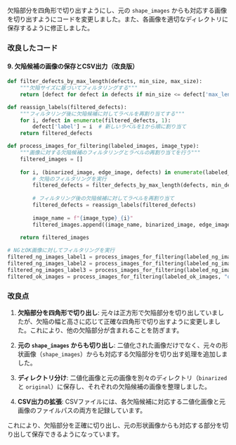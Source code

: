欠陥部分を四角形で切り出すようにし、元の `shape_images` からも対応する画像を切り出すようにコードを変更しました。また、各画像を適切なディレクトリに保存するように修正しました。

### 改良したコード

#### 9. 欠陥候補の画像の保存とCSV出力（改良版）

```python
def filter_defects_by_max_length(defects, min_size, max_size):
    """欠陥サイズに基づいてフィルタリングする"""
    return [defect for defect in defects if min_size <= defect['max_length'] <= max_size]

def reassign_labels(filtered_defects):
    """フィルタリング後に欠陥候補に対してラベルを再割り当てする"""
    for i, defect in enumerate(filtered_defects, 1):
        defect['label'] = i  # 新しいラベルを1から順に割り当て
    return filtered_defects

def process_images_for_filtering(labeled_images, image_type):
    """画像に対する欠陥候補のフィルタリングとラベルの再割り当てを行う"""
    filtered_images = []
    
    for i, (binarized_image, edge_image, defects) in enumerate(labeled_images):
        # 欠陥のフィルタリングを実行
        filtered_defects = filter_defects_by_max_length(defects, min_defect_size, max_defect_size)
        
        # フィルタリング後の欠陥候補に対してラベルを再割り当て
        filtered_defects = reassign_labels(filtered_defects)
        
        image_name = f"{image_type}_{i}"
        filtered_images.append((image_name, binarized_image, edge_image, filtered_defects))
    
    return filtered_images

# NGとOK画像に対してフィルタリングを実行
filtered_ng_images_label1 = process_images_for_filtering(labeled_ng_images_label1, "ng_label1")
filtered_ng_images_label2 = process_images_for_filtering(labeled_ng_images_label2, "ng_label2")
filtered_ng_images_label3 = process_images_for_filtering(labeled_ng_images_label3, "ng_label3")
filtered_ok_images = process_images_for_filtering(labeled_ok_images, "ok")

```

### 改良点

1. **欠陥部分を四角形で切り出し**: 元々は正方形で欠陥部分を切り出していましたが、欠陥の幅と高さに応じて正確な四角形で切り出すように変更しました。これにより、他の欠陥部分が含まれることを防ぎます。

2. **元の `shape_images` からも切り出し**: 二値化された画像だけでなく、元々の形状画像（`shape_images`）からも対応する欠陥部分を切り出す処理を追加しました。

3. **ディレクトリ分け**: 二値化画像と元の画像を別々のディレクトリ（`binarized` と `original`）に保存し、それぞれの欠陥候補の画像を整理しました。

4. **CSV出力の拡張**: CSVファイルには、各欠陥候補に対応する二値化画像と元画像のファイルパスの両方を記録しています。

これにより、欠陥部分を正確に切り出し、元の形状画像からも対応する部分を切り出して保存できるようになっています。

